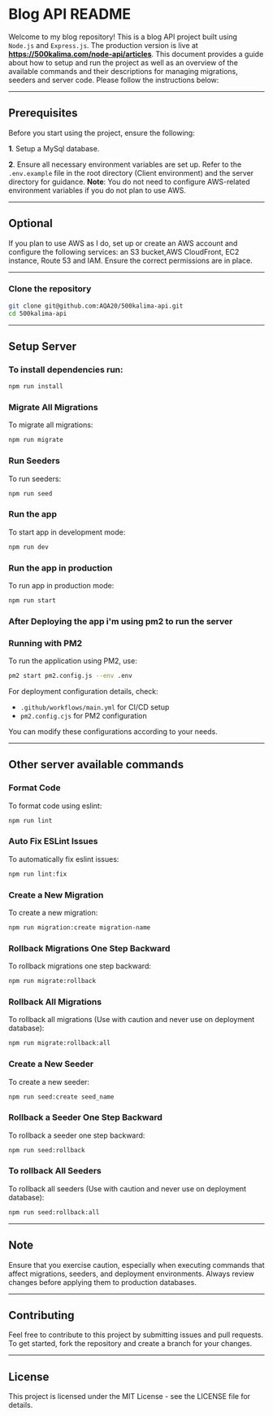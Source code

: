 # Blog API README

Welcome to my blog repository! This is a blog API project built using `Node.js` and `Express.js`. The production version is live at **https://500kalima.com/node-api/articles**. This document provides a guide about how to setup and run the project as well as an overview of the available commands and their descriptions for managing migrations, seeders and server code. Please follow the instructions below:

---

## Prerequisites

Before you start using the project, ensure the following:

**1**. Setup a MySql database.

**2**. Ensure all necessary environment variables are set up. Refer to the `.env.example` file in the root directory (Client environment) and the server directory for guidance. **Note**: You do not need to configure AWS-related environment variables if you do not plan to use AWS.

---

## Optional

If you plan to use AWS as I do, set up or create an AWS account and configure the following services: an S3 bucket,AWS CloudFront, EC2 instance, Route 53 and IAM. Ensure the correct permissions are in place.

---

### Clone the repository

```bash
git clone git@github.com:AQA20/500kalima-api.git
cd 500kalima-api
```

---

## Setup Server

### To install dependencies run:

```bash
npm run install
```

### Migrate All Migrations

To migrate all migrations:

```bash
npm run migrate
```

### Run Seeders

To run seeders:

```bash
npm run seed
```

### Run the app

To start app in development mode:

```bash
npm run dev
```

### Run the app in production

To run app in production mode:

```bash
npm run start
```

### After Deploying the app i'm using pm2 to run the server

### Running with PM2

To run the application using PM2, use:

```bash
pm2 start pm2.config.js --env .env
```

For deployment configuration details, check:

- `.github/workflows/main.yml` for CI/CD setup
- `pm2.config.cjs` for PM2 configuration

You can modify these configurations according to your needs.

---

## Other server available commands

### Format Code

To format code using eslint:

```bash
npm run lint
```

### Auto Fix ESLint Issues

To automatically fix eslint issues:

```bash
npm run lint:fix
```

### Create a New Migration

To create a new migration:

```bash
npm run migration:create migration-name
```

### Rollback Migrations One Step Backward

To rollback migrations one step backward:

```bash
npm run migrate:rollback
```

### Rollback All Migrations

To rollback all migrations (Use with caution and never use on deployment database):

```bash
npm run migrate:rollback:all
```

### Create a New Seeder

To create a new seeder:

```bash
npm run seed:create seed_name
```

### Rollback a Seeder One Step Backward

To rollback a seeder one step backward:

```bash
npm run seed:rollback
```

### To rollback All Seeders

To rollback all seeders (Use with caution and never use on deployment database):

```bash
npm run seed:rollback:all
```

---

## Note

Ensure that you exercise caution, especially when executing commands that affect migrations, seeders, and deployment environments. Always review changes before applying them to production databases.

---

## Contributing

Feel free to contribute to this project by submitting issues and pull requests. To get started, fork the repository and create a branch for your changes.

---

## License

This project is licensed under the MIT License - see the LICENSE file for details.

